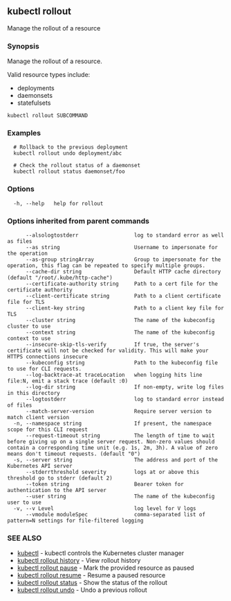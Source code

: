 ## kubectl rollout

Manage the rollout of a resource

### Synopsis

Manage the rollout of a resource.
  
Valid resource types include: 

  * deployments  
  * daemonsets  
  * statefulsets

```
kubectl rollout SUBCOMMAND
```

### Examples

```
  # Rollback to the previous deployment
  kubectl rollout undo deployment/abc
  
  # Check the rollout status of a daemonset
  kubectl rollout status daemonset/foo
```

### Options

```
  -h, --help   help for rollout
```

### Options inherited from parent commands

```
      --alsologtostderr                  log to standard error as well as files
      --as string                        Username to impersonate for the operation
      --as-group stringArray             Group to impersonate for the operation, this flag can be repeated to specify multiple groups.
      --cache-dir string                 Default HTTP cache directory (default "/root/.kube/http-cache")
      --certificate-authority string     Path to a cert file for the certificate authority
      --client-certificate string        Path to a client certificate file for TLS
      --client-key string                Path to a client key file for TLS
      --cluster string                   The name of the kubeconfig cluster to use
      --context string                   The name of the kubeconfig context to use
      --insecure-skip-tls-verify         If true, the server's certificate will not be checked for validity. This will make your HTTPS connections insecure
      --kubeconfig string                Path to the kubeconfig file to use for CLI requests.
      --log-backtrace-at traceLocation   when logging hits line file:N, emit a stack trace (default :0)
      --log-dir string                   If non-empty, write log files in this directory
      --logtostderr                      log to standard error instead of files
      --match-server-version             Require server version to match client version
  -n, --namespace string                 If present, the namespace scope for this CLI request
      --request-timeout string           The length of time to wait before giving up on a single server request. Non-zero values should contain a corresponding time unit (e.g. 1s, 2m, 3h). A value of zero means don't timeout requests. (default "0")
  -s, --server string                    The address and port of the Kubernetes API server
      --stderrthreshold severity         logs at or above this threshold go to stderr (default 2)
      --token string                     Bearer token for authentication to the API server
      --user string                      The name of the kubeconfig user to use
  -v, --v Level                          log level for V logs
      --vmodule moduleSpec               comma-separated list of pattern=N settings for file-filtered logging
```

### SEE ALSO

* [kubectl](kubectl.md)	 - kubectl controls the Kubernetes cluster manager
* [kubectl rollout history](kubectl_rollout_history.md)	 - View rollout history
* [kubectl rollout pause](kubectl_rollout_pause.md)	 - Mark the provided resource as paused
* [kubectl rollout resume](kubectl_rollout_resume.md)	 - Resume a paused resource
* [kubectl rollout status](kubectl_rollout_status.md)	 - Show the status of the rollout
* [kubectl rollout undo](kubectl_rollout_undo.md)	 - Undo a previous rollout

